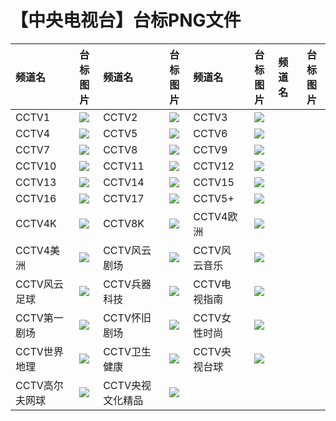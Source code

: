 # 【中央电视台】台标PNG文件
|频道名|台标图片|频道名|台标图片|频道名|台标图片|频道名|台标图片|
|:---|:---:|:---|:---:|:---|:---:|:---|:---:|
|CCTV1|<img src="https://raw.githubusercontent.com/wanglindl/TVlogo/main/img/CCTV1.png">|CCTV2|<img src="https://raw.githubusercontent.com/wanglindl/TVlogo/main/img/CCTV2.png">|CCTV3|<img src="https://raw.githubusercontent.com/wanglindl/TVlogo/main/img/CCTV3.png">|
|CCTV4|<img src="https://raw.githubusercontent.com/wanglindl/TVlogo/main/img/CCTV4.png">|CCTV5|<img src="https://raw.githubusercontent.com/wanglindl/TVlogo/main/img/CCTV5.png">|CCTV6|<img src="https://raw.githubusercontent.com/wanglindl/TVlogo/main/img/CCTV6.png">|
|CCTV7|<img src="https://raw.githubusercontent.com/wanglindl/TVlogo/main/img/CCTV7.png">|CCTV8|<img src="https://raw.githubusercontent.com/wanglindl/TVlogo/main/img/CCTV8.png">|CCTV9|<img src="https://raw.githubusercontent.com/wanglindl/TVlogo/main/img/CCTV9.png">|
|CCTV10|<img src="https://raw.githubusercontent.com/wanglindl/TVlogo/main/img/CCTV10.png">|CCTV11|<img src="https://raw.githubusercontent.com/wanglindl/TVlogo/main/img/CCTV11.png">|CCTV12|<img src="https://raw.githubusercontent.com/wanglindl/TVlogo/main/img/CCTV12.png">|
|CCTV13|<img src="https://raw.githubusercontent.com/wanglindl/TVlogo/main/img/CCTV13.png">|CCTV14|<img src="https://raw.githubusercontent.com/wanglindl/TVlogo/main/img/CCTV14.png">|CCTV15|<img src="https://raw.githubusercontent.com/wanglindl/TVlogo/main/img/CCTV15.png">|
|CCTV16|<img src="https://raw.githubusercontent.com/wanglindl/TVlogo/main/img/CCTV16.png">|CCTV17|<img src="https://raw.githubusercontent.com/wanglindl/TVlogo/main/img/CCTV17.png">|CCTV5+|<img src="https://raw.githubusercontent.com/wanglindl/TVlogo/main/img/CCTV5plus.png">|
|CCTV4K|<img src="https://raw.githubusercontent.com/wanglindl/TVlogo/main/img/CCTV4K.png">|CCTV8K|<img src="https://raw.githubusercontent.com/wanglindl/TVlogo/main/img/CCTV8K.png">|CCTV4欧洲|<img src="https://raw.githubusercontent.com/wanglindl/TVlogo/main/img/CCTV4oz.png">|
|CCTV4美洲|<img src="https://raw.githubusercontent.com/wanglindl/TVlogo/main/img/CCTV4mz.png">|CCTV风云剧场|<img src="https://raw.githubusercontent.com/wanglindl/TVlogo/main/img/CCTVfyjc.png">|CCTV风云音乐|<img src="https://raw.githubusercontent.com/wanglindl/TVlogo/main/img/CCTVfyyy.png">|
|CCTV风云足球|<img src="https://raw.githubusercontent.com/wanglindl/TVlogo/main/img/CCTVfyzq.png">|CCTV兵器科技|<img src="https://raw.githubusercontent.com/wanglindl/TVlogo/main/img/CCTVbqkj.png">|CCTV电视指南|<img src="https://raw.githubusercontent.com/wanglindl/TVlogo/main/img/CCTVdszn.png">|
|CCTV第一剧场|<img src="https://raw.githubusercontent.com/wanglindl/TVlogo/main/img/CCTVdyjc.png">|CCTV怀旧剧场|<img src="https://raw.githubusercontent.com/wanglindl/TVlogo/main/img/CCTVhjjc.png">|CCTV女性时尚|<img src="https://raw.githubusercontent.com/wanglindl/TVlogo/main/img/CCTVnxss.png">|
|CCTV世界地理|<img src="https://raw.githubusercontent.com/wanglindl/TVlogo/main/img/CCTVsjdl.png">|CCTV卫生健康|<img src="https://raw.githubusercontent.com/wanglindl/TVlogo/main/img/CCTVwsjk.png">|CCTV央视台球|<img src="https://raw.githubusercontent.com/wanglindl/TVlogo/main/img/CCTVystq.png">|
|CCTV高尔夫网球|<img src="https://raw.githubusercontent.com/wanglindl/TVlogo/main/img/CCTVgefwq.png">|CCTV央视文化精品|<img src="https://raw.githubusercontent.com/wanglindl/TVlogo/main/img/CCTVyswhjp.png">|
